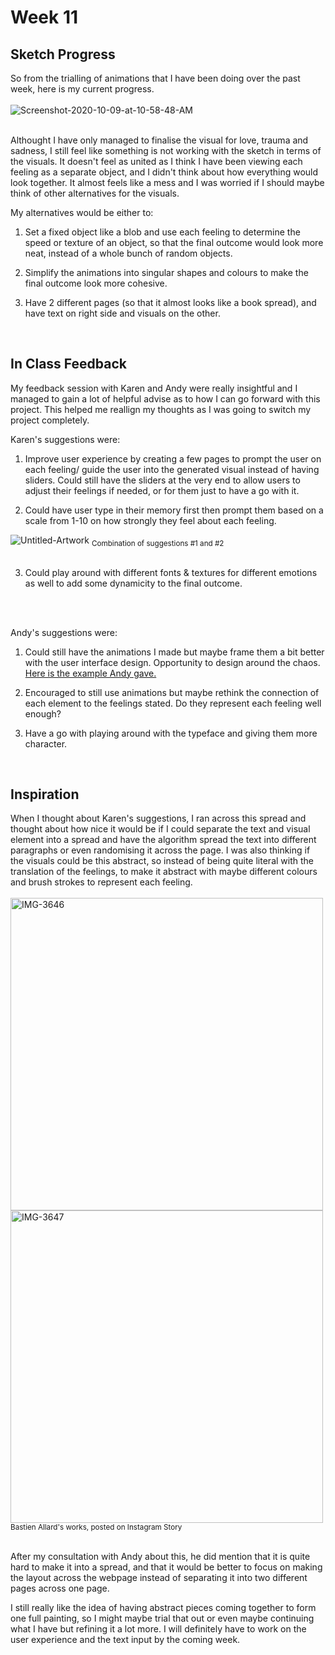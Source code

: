# Week 11

## Sketch Progress

So from the trialling of animations that I have been doing over the past week, here is my current progress.
<br/><br/> 
<img src="https://i.ibb.co/XXpGDLS/Screenshot-2020-10-09-at-10-58-48-AM.png" alt="Screenshot-2020-10-09-at-10-58-48-AM" border="0">
<br/><br/> 

Althought I have only managed to finalise the visual for love, trauma and sadness, I still feel like something is not working with the sketch in terms of the visuals. It doesn't feel as united as I think I have been viewing each feeling as a separate object, and I didn't think about how everything would look together. It almost feels like a mess and I was worried if I should maybe think of other alternatives for the visuals.

My alternatives would be either to:

1. Set a fixed object like a blob and use each feeling to determine the speed or texture of an object, so that the final outcome would look more neat, instead of a whole bunch of random objects.

2. Simplify the animations into singular shapes and colours to make the final outcome look more cohesive.

3. Have 2 different pages (so that it almost looks like a book spread), and have text on right side and visuals on the other.
<br/> 

## In Class Feedback

My feedback session with Karen and Andy were really insightful and I managed to gain a lot of helpful advise as to how I can go forward with this project. This helped me reallign my thoughts as I was going to switch my project completely.

Karen's suggestions were:

1. Improve user experience by creating a few pages to prompt the user on each feeling/ guide the user into the generated visual instead of having sliders. Could still have the sliders at the very end to allow users to adjust their feelings if needed, or for them just to have a go with it.

2. Could have user type in their memory first then prompt them based on a scale from 1-10 on how strongly they feel about each feeling.


<img src="https://i.ibb.co/PQWJkwV/Untitled-Artwork.jpg" alt="Untitled-Artwork" border="0">
<sub>Combination of suggestions #1 and #2 </sub>
<br />  
<br />

3. Could play around with different fonts & textures for different emotions as well to add some dynamicity to the final outcome. 
<br/> 
<br/> 

Andy's suggestions were:

1. Could still have the animations I made but maybe frame them a bit better with the user interface design. Opportunity to design around the chaos. 
[Here is the example Andy gave.](https://www.eliashanzer.com/phase/)

2. Encouraged to still use animations but maybe rethink the connection of each element to the feelings stated. Do they represent each feeling well enough? 

3. Have a go with playing around with the typeface and giving them more character. 
<br/> 


## Inspiration

When I thought about Karen's suggestions, I ran across this spread and thought about how nice it would be if I could separate the text and visual element into a spread and have the algorithm spread the text into different paragraphs or even randomising it across the page. I was also thinking if the visuals could be this abstract, so instead of being quite literal with the translation of the feelings, to make it abstract with maybe different colours and brush strokes to represent each feeling.
<br /> <br /> 
<img src="https://i.ibb.co/fYTqNSF/IMG-3646.jpg" alt="IMG-3646" border="0" width="500"/> <img src="https://i.ibb.co/bdBvwhW/IMG-3647.jpg" alt="IMG-3647" border="0" width="500"/><br /> 
<sub>Bastien Allard's works, posted on Instagram Story</sub>
<br /> <br /> 

After my consultation with Andy about this, he did mention that it is quite hard to make it into a spread, and that it would be better to focus on making the layout across the webpage instead of separating it into two different pages across one page. 

I still really like the idea of having abstract pieces coming together to form one full painting, so I might maybe trial that out or even maybe continuing what I have but refining it a lot more. I will definitely have to work on the user experience and the text input by the coming week.
